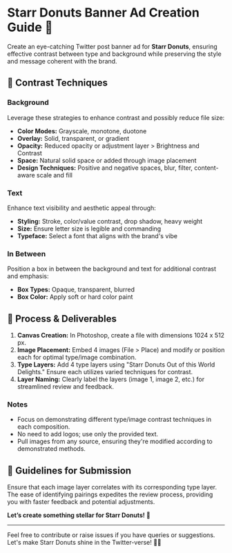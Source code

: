 # Starr Donuts Banner Ad Creation Guide 🍩

Create an eye-catching Twitter post banner ad for **Starr Donuts**, ensuring effective contrast between type and background while preserving the style and message coherent with the brand.

## 🎨 Contrast Techniques 

### Background 
Leverage these strategies to enhance contrast and possibly reduce file size:
- **Color Modes:** Grayscale, monotone, duotone
- **Overlay:** Solid, transparent, or gradient
- **Opacity:** Reduced opacity or adjustment layer > Brightness and Contrast
- **Space:** Natural solid space or added through image placement
- **Design Techniques:** Positive and negative spaces, blur, filter, content-aware scale and fill 

### Text 
Enhance text visibility and aesthetic appeal through:
- **Styling:** Stroke, color/value contrast, drop shadow, heavy weight
- **Size:** Ensure letter size is legible and commanding 
- **Typeface:** Select a font that aligns with the brand's vibe

### In Between 
Position a box in between the background and text for additional contrast and emphasis:
- **Box Types:** Opaque, transparent, blurred
- **Box Color:** Apply soft or hard color paint 

## 🚀 Process & Deliverables 

1. **Canvas Creation:** In Photoshop, create a file with dimensions 1024 x 512 px.
2. **Image Placement:** Embed 4 images (File > Place) and modify or position each for optimal type/image combination.
3. **Type Layers:** Add 4 type layers using "Starr Donuts Out of this World Delights." Ensure each utilizes varied techniques for contrast.
4. **Layer Naming:** Clearly label the layers (image 1, image 2, etc.) for streamlined review and feedback.

### Notes 
- Focus on demonstrating different type/image contrast techniques in each composition.
- No need to add logos; use only the provided text.
- Pull images from any source, ensuring they're modified according to demonstrated methods.

## 🚦 Guidelines for Submission 

Ensure that each image layer correlates with its corresponding type layer. The ease of identifying pairings expedites the review process, providing you with faster feedback and potential adjustments.

**Let’s create something stellar for Starr Donuts! 🌟**

---

Feel free to contribute or raise issues if you have queries or suggestions. Let's make Starr Donuts shine in the Twitter-verse! 🚀🍩
